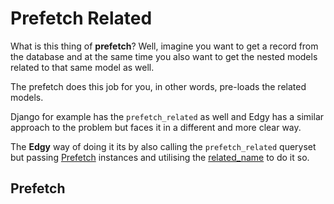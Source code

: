 # Prefetch Related

What is this thing of **prefetch**? Well, imagine you want to get a record from the database and
at the same time you also want to get the nested models related to that same model as well.

The prefetch does this job for you, in other words, pre-loads the related models.

Django for example has the `prefetch_related` as well and Edgy has a similar approach to the
problem but faces it in a different and more clear way.

The **Edgy** way of doing it its by also calling the `prefetch_related` queryset but passing
[Prefetch](#prefetch) instances and utilising the [related_name](./related-name.md) to do it so.

## Prefetch

